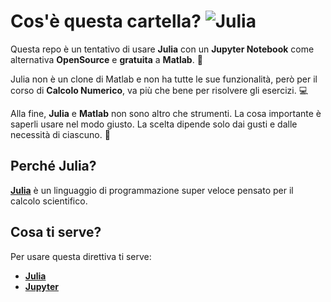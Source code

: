 # Cos'è questa cartella? ![Julia](https://img.shields.io/badge/-Julia-9558B2?style=for-the-badge&logo=julia&logoColor=white)

Questa repo è un tentativo di usare **Julia** con un **Jupyter Notebook** come alternativa **OpenSource** e **gratuita** a **Matlab**. 🚀

Julia non è un clone di Matlab e non ha tutte le sue funzionalità, però per il corso di **Calcolo Numerico**, va più che bene per risolvere gli esercizi. 💻

Alla fine, **Julia** e **Matlab** non sono altro che strumenti. La cosa importante è saperli usare nel modo giusto. La scelta dipende solo dai gusti e dalle necessità di ciascuno. 🎯

## Perché Julia?

[**Julia**](https://julialang.org/) è un linguaggio di programmazione super veloce pensato per il calcolo scientifico.
## Cosa ti serve?

Per usare questa direttiva ti serve:
- [**Julia**](https://julialang.org/)
- [**Jupyter**](https://jupyter.org/)


